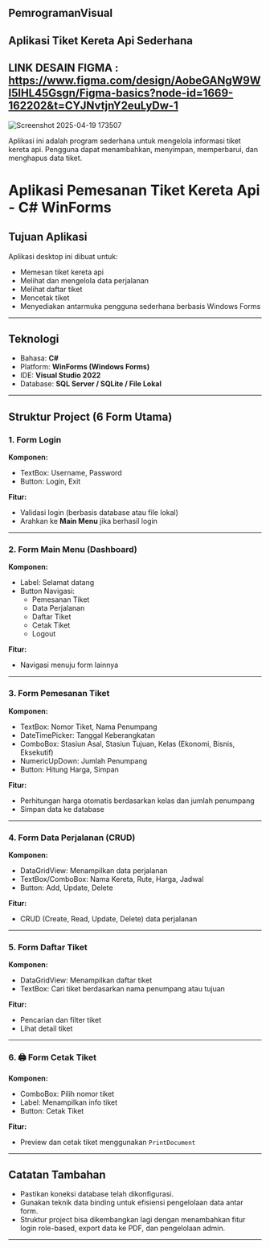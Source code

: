## PemrogramanVisual 
## Aplikasi Tiket Kereta Api Sederhana
## LINK DESAIN FIGMA : https://www.figma.com/design/AobeGANgW9WI5lHL45Gsgn/Figma-basics?node-id=1669-162202&t=CYJNvtjnY2euLyDw-1
![Screenshot 2025-04-19 173507](https://github.com/user-attachments/assets/5d4f7687-5c97-4fd8-a2f0-ab86000f9588)

Aplikasi ini adalah program sederhana untuk mengelola informasi tiket kereta api. Pengguna dapat menambahkan, menyimpan, memperbarui, dan menghapus data tiket.

#  Aplikasi Pemesanan Tiket Kereta Api - C# WinForms

##  Tujuan Aplikasi
Aplikasi desktop ini dibuat untuk:
- Memesan tiket kereta api
- Melihat dan mengelola data perjalanan
- Melihat daftar tiket
- Mencetak tiket
- Menyediakan antarmuka pengguna sederhana berbasis Windows Forms

---

##  Teknologi
- Bahasa: **C#**
- Platform: **WinForms (Windows Forms)**
- IDE: **Visual Studio 2022**
- Database: **SQL Server / SQLite / File Lokal**

---

##  Struktur Project (6 Form Utama)

### 1.  Form Login
**Komponen:**
- TextBox: Username, Password
- Button: Login, Exit

**Fitur:**
- Validasi login (berbasis database atau file lokal)
- Arahkan ke **Main Menu** jika berhasil login

---

### 2.  Form Main Menu (Dashboard)
**Komponen:**
- Label: Selamat datang
- Button Navigasi:
  - Pemesanan Tiket
  - Data Perjalanan
  - Daftar Tiket
  - Cetak Tiket
  - Logout

**Fitur:**
- Navigasi menuju form lainnya

---

### 3.  Form Pemesanan Tiket
**Komponen:**
- TextBox: Nomor Tiket, Nama Penumpang
- DateTimePicker: Tanggal Keberangkatan
- ComboBox: Stasiun Asal, Stasiun Tujuan, Kelas (Ekonomi, Bisnis, Eksekutif)
- NumericUpDown: Jumlah Penumpang
- Button: Hitung Harga, Simpan

**Fitur:**
- Perhitungan harga otomatis berdasarkan kelas dan jumlah penumpang
- Simpan data ke database

---

### 4.  Form Data Perjalanan (CRUD)
**Komponen:**
- DataGridView: Menampilkan data perjalanan
- TextBox/ComboBox: Nama Kereta, Rute, Harga, Jadwal
- Button: Add, Update, Delete

**Fitur:**
- CRUD (Create, Read, Update, Delete) data perjalanan

---

### 5.  Form Daftar Tiket
**Komponen:**
- DataGridView: Menampilkan daftar tiket
- TextBox: Cari tiket berdasarkan nama penumpang atau tujuan

**Fitur:**
- Pencarian dan filter tiket
- Lihat detail tiket

---

### 6. 🖨 Form Cetak Tiket
**Komponen:**
- ComboBox: Pilih nomor tiket
- Label: Menampilkan info tiket
- Button: Cetak Tiket

**Fitur:**
- Preview dan cetak tiket menggunakan `PrintDocument`

---

##  Catatan Tambahan
- Pastikan koneksi database telah dikonfigurasi.
- Gunakan teknik data binding untuk efisiensi pengelolaan data antar form.
- Struktur project bisa dikembangkan lagi dengan menambahkan fitur login role-based, export data ke PDF, dan pengelolaan admin.

---






